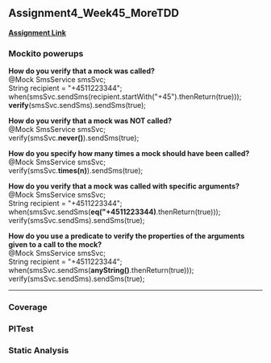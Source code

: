## Assignment4_Week45_MoreTDD  
**[Assignment Link](https://datsoftlyngby.github.io/soft2020fall/resources/672dd591-assignment-04.pdf)**

### Mockito powerups
**How do you verify that a mock was called?**  
@Mock SmsService smsSvc;  
String recipient = "+4511223344";  
when(smsSvc.sendSms(recipient.startWith("+45").thenReturn(true)));
**verify**(smsSvc.sendSms).sendSms(true);

**How do you verify that a mock was NOT called?**  
@Mock SmsService smsSvc;  
verify(smsSvc.**never()**).sendSms(true);

**How do you specify how many times a mock should have been called?**  
@Mock SmsService smsSvc;  
verify(smsSvc.**times(n)**).sendSms(true);

**How do you verify that a mock was called with specific arguments?**  
@Mock SmsService smsSvc;  
String recipient = "+4511223344";  
when(smsSvc.sendSms(**eq("+4511223344)**.thenReturn(true)));
verify(smsSvc.sendSms).sendSms(true);

**How do you use a predicate to verify the properties of the arguments
given to a call to the mock?**  
@Mock SmsService smsSvc;  
String recipient = "+4511223344";  
when(smsSvc.sendSms(**anyString()**.thenReturn(true)));  
verify(smsSvc.sendSms).sendSms(true);
***
### Coverage

### PITest

### Static Analysis